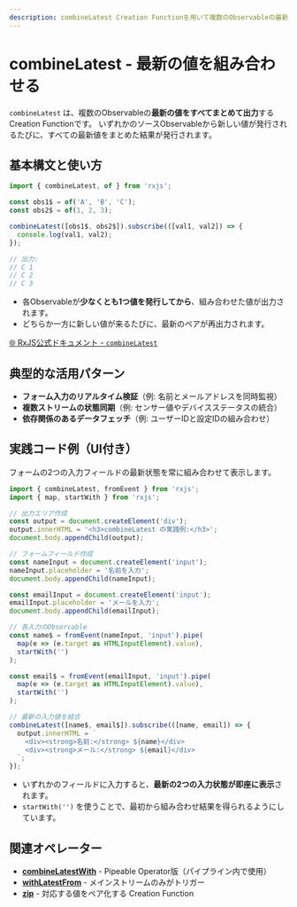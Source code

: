 ```yaml
---
description: combineLatest Creation Functionを用いて複数のObservableの最新値を組み合わせる方法と、UIやフォーム入力への応用例を紹介します。
---
```


# combineLatest - 最新の値を組み合わせる

`combineLatest` は、複数のObservableの**最新の値をすべてまとめて出力**するCreation Functionです。
いずれかのソースObservableから新しい値が発行されるたびに、すべての最新値をまとめた結果が発行されます。

## 基本構文と使い方

```ts
import { combineLatest, of } from 'rxjs';

const obs1$ = of('A', 'B', 'C');
const obs2$ = of(1, 2, 3);

combineLatest([obs1$, obs2$]).subscribe(([val1, val2]) => {
  console.log(val1, val2);
});

// 出力:
// C 1
// C 2
// C 3
```

- 各Observableが**少なくとも1つ値を発行してから**、組み合わせた値が出力されます。
- どちらか一方に新しい値が来るたびに、最新のペアが再出力されます。

[🌐 RxJS公式ドキュメント - `combineLatest`](https://rxjs.dev/api/index/function/combineLatest)


## 典型的な活用パターン

- **フォーム入力のリアルタイム検証**（例: 名前とメールアドレスを同時監視）
- **複数ストリームの状態同期**（例: センサー値やデバイスステータスの統合）
- **依存関係のあるデータフェッチ**（例: ユーザーIDと設定IDの組み合わせ）

## 実践コード例（UI付き）

フォームの2つの入力フィールドの最新状態を常に組み合わせて表示します。

```ts
import { combineLatest, fromEvent } from 'rxjs';
import { map, startWith } from 'rxjs';

// 出力エリア作成
const output = document.createElement('div');
output.innerHTML = '<h3>combineLatest の実践例:</h3>';
document.body.appendChild(output);

// フォームフィールド作成
const nameInput = document.createElement('input');
nameInput.placeholder = '名前を入力';
document.body.appendChild(nameInput);

const emailInput = document.createElement('input');
emailInput.placeholder = 'メールを入力';
document.body.appendChild(emailInput);

// 各入力のObservable
const name$ = fromEvent(nameInput, 'input').pipe(
  map(e => (e.target as HTMLInputElement).value),
  startWith('')
);

const email$ = fromEvent(emailInput, 'input').pipe(
  map(e => (e.target as HTMLInputElement).value),
  startWith('')
);

// 最新の入力値を結合
combineLatest([name$, email$]).subscribe(([name, email]) => {
  output.innerHTML = `
    <div><strong>名前:</strong> ${name}</div>
    <div><strong>メール:</strong> ${email}</div>
  `;
});
```

- いずれかのフィールドに入力すると、**最新の2つの入力状態が即座に表示**されます。
- `startWith('')` を使うことで、最初から組み合わせ結果を得られるようにしています。


## 関連オペレーター

- **[combineLatestWith](/guide/operators/combination/combineLatestWith)** - Pipeable Operator版（パイプライン内で使用）
- **[withLatestFrom](/guide/operators/combination/withLatestFrom)** - メインストリームのみがトリガー
- **[zip](/guide/creation-functions/combination/zip)** - 対応する値をペア化する Creation Function
